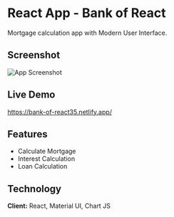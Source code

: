 
# React App - Bank of React

Mortgage calculation app with Modern User Interface.


## Screenshot

![App Screenshot](https://i.postimg.cc/PTrt4Rcr/Screenshot-2023-12-12-161235.png)


## Live Demo

https://bank-of-react35.netlify.app/


## Features

- Calculate Mortgage
- Interest Calculation
- Loan Calculation


## Technology

**Client:** React, Material UI, Chart JS



